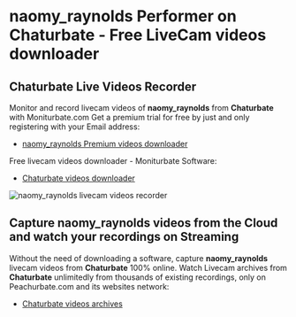# naomy_raynolds Performer on Chaturbate - Free LiveCam videos downloader

## Chaturbate Live Videos Recorder

Monitor and record livecam videos of **naomy_raynolds** from **Chaturbate** with Moniturbate.com
Get a premium trial for free by just and only registering with your Email address:
* [naomy_raynolds Premium videos downloader](https://moniturbate.com/request-demo-licence-key.html)

Free livecam videos downloader - Moniturbate Software:
* [Chaturbate videos downloader](https://moniturbate.com/moniturbate-download-software.html)

![naomy_raynolds livecam videos recorder](https://peachurnet.com/templates/moniturbate-software.png)


## Capture naomy_raynolds videos from the Cloud and watch your recordings on Streaming

Without the need of downloading a software, capture **naomy_raynolds** livecam videos from **Chaturbate** 100% online.
Watch Livecam archives from **Chaturbate** unlimitedly from thousands of existing recordings, only on Peachurbate.com and its websites network:
* [Chaturbate videos archives](https://peachurnet.com/)